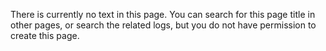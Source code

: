 
There is currently no text in this page. You can search for this page title in other pages, or search the related logs, but you do not have permission to create this page.